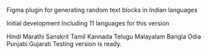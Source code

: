 Figma plugin for generating random text blocks in Indian languages

Initial development Including 11 languages for this version

Hindi
Marathi
Sanskrit
Tamil
Kannada
Telugu
Malayalam
Bangla
Odia
Punjabi
Gujarati
Testing version is ready.